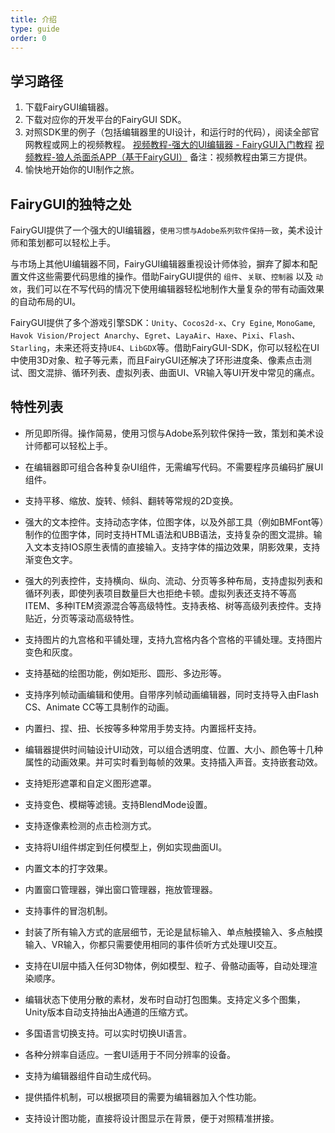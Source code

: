 ```yaml
---
title: 介绍
type: guide
order: 0
---
```


## 学习路径

1.  下载FairyGUI编辑器。
2.  下载对应你的开发平台的FairyGUI SDK。
3.  对照SDK里的例子（包括编辑器里的UI设计，和运行时的代码），阅读全部官网教程或网上的视频教程。
  [视频教程-强大的UI编辑器 - FairyGUI入门教程](http://www.sikiedu.com/course/139)
  [视频教程-狼人杀面杀APP（基于FairyGUI）](http://www.sikiedu.com/course/170)
  备注：视频教程由第三方提供。
4.  愉快地开始你的UI制作之旅。

## FairyGUI的独特之处

FairyGUI提供了一个强大的UI编辑器，`使用习惯与Adobe系列软件保持一致`，美术设计师和策划都可以轻松上手。

与市场上其他UI编辑器不同，FairyGUI编辑器重视设计师体验，摒弃了脚本和配置文件这些需要代码思维的操作。借助FairyGUI提供的 `组件`、`关联`、`控制器` 以及 `动效`，我们可以在不写代码的情况下使用编辑器轻松地制作大量复杂的带有动画效果的自动布局的UI。

FairyGUI提供了多个游戏引擎SDK：`Unity`、`Cocos2d-x`、`Cry Egine`, `MonoGame`, `Havok Vision/Project Anarchy`、`Egret`、`LayaAir`、`Haxe`、`Pixi`、`Flash`、`Starling`，未来还将支持`UE4`、`LibGDX`等。借助FairyGUI-SDK，你可以轻松在UI中使用3D对象、粒子等元素，而且FairyGUI还解决了环形进度条、像素点击测试、图文混排、循环列表、虚拟列表、曲面UI、VR输入等UI开发中常见的痛点。

## 特性列表

* 所见即所得。操作简易，使用习惯与Adobe系列软件保持一致，策划和美术设计师都可以轻松上手。

* 在编辑器即可组合各种复杂UI组件，无需编写代码。不需要程序员编码扩展UI组件。

* 支持平移、缩放、旋转、倾斜、翻转等常规的2D变换。

* 强大的文本控件。支持动态字体，位图字体，以及外部工具（例如BMFont等）制作的位图字体，同时支持HTML语法和UBB语法，支持复杂的图文混排。输入文本支持IOS原生表情的直接输入。支持字体的描边效果，阴影效果，支持渐变色文字。

* 强大的列表控件，支持横向、纵向、流动、分页等多种布局，支持虚拟列表和循环列表，即使列表项目数量巨大也拒绝卡顿。虚拟列表还支持不等高ITEM、多种ITEM资源混合等高级特性。支持表格、树等高级列表控件。支持贴近，分页等滚动高级特性。

* 支持图片的九宫格和平铺处理，支持九宫格内各个宫格的平铺处理。支持图片变色和灰度。

* 支持基础的绘图功能，例如矩形、圆形、多边形等。

* 支持序列帧动画编辑和使用。自带序列帧动画编辑器，同时支持导入由Flash CS、Animate CC等工具制作的动画。

* 内置扫、捏、扭、长按等多种常用手势支持。内置摇杆支持。

* 编辑器提供时间轴设计UI动效，可以组合透明度、位置、大小、颜色等十几种属性的动画效果。并可实时看到每帧的效果。支持插入声音。支持嵌套动效。

* 支持矩形遮罩和自定义图形遮罩。

* 支持变色、模糊等滤镜。支持BlendMode设置。

* 支持逐像素检测的点击检测方式。

* 支持将UI组件绑定到任何模型上，例如实现曲面UI。

* 内置文本的打字效果。

* 内置窗口管理器，弹出窗口管理器，拖放管理器。

* 支持事件的冒泡机制。

* 封装了所有输入方式的底层细节，无论是鼠标输入、单点触摸输入、多点触摸输入、VR输入，你都只需要使用相同的事件侦听方式处理UI交互。

* 支持在UI层中插入任何3D物体，例如模型、粒子、骨骼动画等，自动处理渲染顺序。

* 编辑状态下使用分散的素材，发布时自动打包图集。支持定义多个图集，Unity版本自动支持抽出A通道的压缩方式。

* 多国语言切换支持。可以实时切换UI语言。

* 各种分辨率自适应。一套UI适用于不同分辨率的设备。

* 支持为编辑器组件自动生成代码。

* 提供插件机制，可以根据项目的需要为编辑器加入个性功能。

* 支持设计图功能，直接将设计图显示在背景，便于对照精准拼接。

